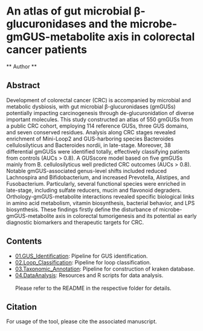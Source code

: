 # An atlas of gut microbial β-glucuronidases and the microbe-gmGUS-metabolite axis in colorectal cancer patients
** Author **

## Abstract
Development of colorectal cancer (CRC) is accompanied by microbial and metabolic dysbiosis, with gut microbial β-glucuronidases (gmGUSs) potentially impacting carcinogenesis through de-glucuronidation of diverse important molecules. This study constructed an atlas of 550 gmGUSs from a public CRC cohort, employing 114 reference GUSs, three GUS domains, and seven conserved residues. Analysis along CRC stages revealed enrichment of Mini-Loop2 and GUS-harboring species Bacteroides cellulosilyticus and Bacteroides nordii, in late-stage. Moreover, 38 differential gmGUSs were identified totally, effectively classifying patients from controls (AUCs > 0.8). A GUSscore model based on five gmGUSs mainly from B. cellulosilyticus well predicted CRC outcomes (AUCs > 0.8). Notable gmGUS-associated genus-level shifts included reduced Lachnospira and Bifidobacterium, and increased Prevotella, Alistipes, and Fusobacterium. Particularly, several functional species were enriched in late-stage, including sulfate reducers, mucin and flavonoid degraders. Orthology-gmGUS-metabolite interactions revealed specific biological links in amino acid metabolism, vitamin biosynthesis, bacterial behavior, and LPS biosynthesis. These findings firstly define the disturbance of microbe-gmGUS-metabolite axis in colorectal tumorigenesis and its potential as early diagnostic biomarkers and therapeutic targets for CRC.

## Contents
* [01.GUS_Identification](01.GUS_Identification/): Pipeline for GUS identification.
* [02.Loop_Classification](02.Loop_Classification/): Pipeline for loop classification.
* [03.Taxonomic_Annotation](03.Taxonomic_Annotation/): Pipeline for construction of kraken database.
* [04.DataAnalysis](04.DataAnalysis/): Resources and R scripts for data analysis.
</br></br>Please refer to the README in the respective folder for details.

## Citation
For usage of the tool, please cite the associated manuscript.
